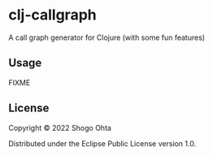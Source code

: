 # clj-callgraph

A call graph generator for Clojure (with some fun features)

## Usage

FIXME

## License

Copyright © 2022 Shogo Ohta

Distributed under the Eclipse Public License version 1.0.
